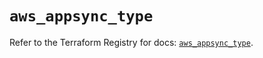 # `aws_appsync_type`

Refer to the Terraform Registry for docs: [`aws_appsync_type`](https://registry.terraform.io/providers/hashicorp/aws/5.98.0/docs/resources/appsync_type).
